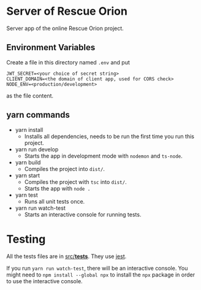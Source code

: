 # Server of Rescue Orion

Server app of the online Rescue Orion project.


## Environment Variables
Create a file in this directory named `.env` and put
```
JWT_SECRET=<your choice of secret string>
CLIENT_DOMAIN=<the domain of client app, used for CORS check>
NODE_ENV=<production/development>
```
as the file content.

## yarn commands
- yarn install
  - Installs all dependencies, needs to be run the first time you run this project.
- yarn run develop
  - Starts the app in development mode with `nodemon` and `ts-node`.
- yarn build
  - Compiles the project into `dist/`.
- yarn start
  - Compiles the project with `tsc` into `dist/`.
  - Starts the app with `node .`
- yarn test
  - Runs all unit tests once.
- yarn run watch-test
  - Starts an interactive console for running tests.

# Testing
All the tests files are in [src/__tests__](src/__tests__). They use [jest](https://jestjs.io/docs/en/getting-started).

If you run `yarn run watch-test`, there will be an interactive console. You might need to `npm install --global npx` to install the `npx` package in order to use the interactive console.
